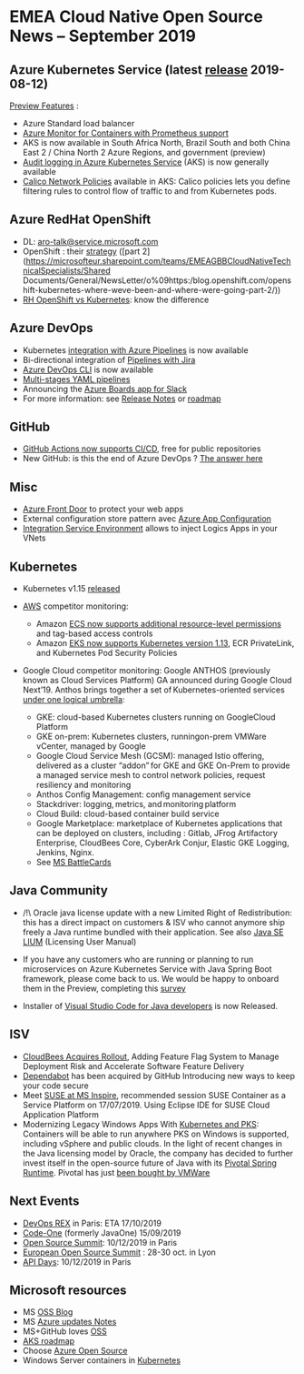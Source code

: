 # EMEA Cloud Native Open Source News – September 2019

## Azure Kubernetes Service (latest [release](https://github.com/Azure/AKS/releases) 2019-08-12)

[Preview Features](https://github.com/Azure/AKS/blob/master/previews.md) :

- Azure Standard load balancer  
- [Azure Monitor for Containers with Prometheus support](https://azure.microsoft.com/en-us/updates/azure-monitor-for-containers-prometheus-support-for-aks-engines/)
- AKS is now available in South Africa North, Brazil South and both China East 2 / China North 2 Azure Regions, and government (preview)
- [Audit logging in Azure Kubernetes Service](https://azure.microsoft.com/en-us/updates/audit-logging-in-azure-kubernetes-service-aks-is-now-available/) (AKS) is now generally available
- [Calico Network Policies](https://azure.microsoft.com/en-us/blog/integrating-azure-cni-and-calico-a-technical-deep-dive/) available in AKS: Calico policies lets you define filtering rules to control flow of traffic to and from Kubernetes pods.

## Azure RedHat OpenShift  

- DL: aro-talk@service.microsoft.com
- OpenShift : their [strategy](https://blog.openshift.com/openshift-kubernetes-where-weve-been-and-where-were-going-part-1/) ([part 2](https://microsofteur.sharepoint.com/teams/EMEAGBBCloudNativeTechnicalSpecialists/Shared Documents/General/NewsLetter/o%09https:/blog.openshift.com/openshift-kubernetes-where-weve-been-and-where-were-going-part-2/))
- [RH OpenShift vs Kubernetes](https://cloudowski.com/articles/10-differences-between-openshift-and-kubernetes/): know the difference

## Azure DevOps

- Kubernetes [integration with Azure Pipelines](https://docs.microsoft.com/en-us/azure/devops/release-notes/2019/build-may#kubernetes-integration-for-azure-pipelines) is now available
- Bi-directional integration of [Pipelines with Jira](https://docs.microsoft.com/en-us/azure/devops/release-notes/2019/sprint-154-update#azure-pipelines-app-for-jira)
- [Azure DevOps CLI](https://docs.microsoft.com/en-us/azure/devops/release-notes/2019/sprint-154-update#azure-devops-cli-general-availability) is now available
- [Multi-stages YAML pipelines](https://devblogs.microsoft.com/devops/whats-new-with-azure-pipelines/)
- Announcing the [Azure Boards app for Slack](https://devblogs.microsoft.com/devops/announcing-the-azure-boards-app-for-slack/)
- For more information: see [Release Notes](https://docs.microsoft.com/en-us/azure/devops/release-notes) or [roadmap](https://docs.microsoft.com/en-us/azure/devops/release-notes/features-timeline)

## GitHub

- [GitHub Actions now supports CI/CD](https://github.blog/2019-08-08-github-actions-now-supports-ci-cd/), free for public repositories
- New GitHub: is this the end of Azure DevOps ? [The answer here](https://www.linkedin.com/pulse/new-github-actions-v2-cicd-feature-thats-awesome-morand/)

## Misc

- [Azure Front Door](https://azure.microsoft.com/en-us/services/frontdoor/) to protect your web apps
- External configuration store pattern avec [Azure App Configuration](https://azure.microsoft.com/en-us/blog/simplify-the-management-of-application-configurations-with-azure-app-configuration/)
- [Integration Service Environment](https://azure.microsoft.com/en-us/updates/integration-service-environments-ise-are-now-generally-available/) allows to inject Logics Apps in your VNets

## Kubernetes

- Kubernetes v1.15 [released](https://github.com/kubernetes/kubernetes/blob/master/CHANGELOG-1.15.md#kubernetes-v115-release-notes)
- [AWS](https://aws.amazon.com/about-aws/whats-new/2019/06/?nc1=h_ls) competitor monitoring:  
  - Amazon [ECS now supports additional resource-level permissions](https://aws.amazon.com/fr/about-aws/whats-new/2019/06/amazon-ecs-now-supports-resource-level-permissions-and-tag-based-access-controls/) and tag-based access controls
  - Amazon [EKS now supports Kubernetes version 1.13](https://aws.amazon.com/fr/about-aws/whats-new/2019/06/amazon-eks-now-supports-kubernetes113-ecr-privatelink-kubernetes-pod-security/), ECR PrivateLink, and Kubernetes Pod Security Policies

- Google Cloud competitor monitoring: Google ANTHOS (previously known as Cloud Services Platform) GA announced during Google Cloud Next’19. Anthos brings together a set of Kubernetes-oriented services [under one logical umbrella](https://cloud.google.com/blog/topics/hybrid-cloud/new-platform-for-managing-applications-in-todays-multi-cloud-world):  
  - GKE: cloud-based Kubernetes clusters running on GoogleCloud Platform  
  - GKE on-prem: Kubernetes clusters, runningon-prem VMWare vCenter, managed by Google  
  - Google Cloud Service Mesh (GCSM): managed Istio offering, delivered as a cluster “addon” for GKE and GKE On-Prem to provide a managed service mesh to control network policies, request resiliency and monitoring
  - Anthos Config Management: config management service  
  - Stackdriver: logging, metrics, and monitoring platform  
  - Cloud Build: cloud-based container build service  
  - Google Marketplace: marketplace of Kubernetes applications that can be deployed on clusters, including : Gitlab, JFrog Artifactory Enterprise, CloudBees Core, CyberArk Conjur, Elastic GKE Logging, Jenkins, Nginx.
  - See [MS BattleCards](https://microsoft.sharepoint.com/teams/GearUp/SitePages/competitorEventrecaps.aspx#Anthos)

## Java Community

- /!\ Oracle java license update with a new Limited Right of Redistribution: this has a direct impact on customers & ISV who cannot anymore ship freely a Java runtime bundled with their application. See also [Java SE LIUM](https://www.oracle.com/downloads/licenses/terms-thirdpartyreadme-java-license.html) (Licensing User Manual)

- If you have any customers who are running or planning to run microservices on Azure Kubernetes Service with Java Spring Boot framework, please come back to us. We would be happy to onboard them in the Preview, completing this [survey](https://microsoft.qualtrics.com/jfe/form/SV_8067P0FXEzPsbpr)

- Installer of [Visual Studio Code for Java developers](https://aka.ms/vscode-java-installer-win) is now Released.

## ISV

- [CloudBees Acquires Rollout](https://www.cloudbees.com/press/cloudbees-acquires-rollout-adding-feature-flag-system), Adding Feature Flag System to Manage Deployment Risk and Accelerate Software Feature Delivery
- [Dependabot](https://dependabot.com/blog/hello-github/) has been acquired by GitHub Introducing new ways to keep your code secure
- Meet [SUSE at MS Inspire](https://www.suse.com/c/suses-guide-to-navigating-microsoft-inspire-2019/), recommended session SUSE Container as a Service Platform on 17/07/2019. Using Eclipse IDE for SUSE Cloud Application Platform
- Modernizing Legacy Windows Apps With [Kubernetes and PKS](https://content.pivotal.io/blog/modernizing-legacy-windows-apps-with-kubernetes-and-pks): Containers will be able to run anywhere PKS on Windows is supported, including vSphere and public clouds. In the light of recent changes in the Java licensing model by Oracle, the company has decided to further invest itself in the open-source future of Java with its [Pivotal Spring Runtime](https://pivotal.io/pivotal-spring-runtime). Pivotal has just [been bought by VMWare](https://www.bloomberg.com/news/articles/2019-08-22/vmware-agrees-to-buy-carbon-black-for-about-2-billion)

## Next Events

- [DevOps REX](https://www.devopsrex.fr/) in Paris: ETA 17/10/2019
- [Code-One](https://www.oracle.com/code-one/) (formerly JavaOne) 15/09/2019
- [Open Source Summit](https://www.opensourcesummit.paris/): 10/12/2019 in Paris  
- [European Open Source Summit](https://events.linuxfoundation.org/events/open-source-summit-europe-2019/) : 28-30 oct. in Lyon
- [API Days](https://www.apidays.co/paris): 10/12/2019 in Paris

## Microsoft resources

- MS [OSS Blog](https://cloudblogs.microsoft.com/opensource/)
- MS [Azure updates Notes](https://azurenotes.tech/)  
- MS+GitHub loves [OSS](https://azure.microsoft.com/en-us/overview/open-source/)
- [AKS roadmap](http://aka.ms/aks/roadmap)
- Choose [Azure Open Source](https://azure.microsoft.com/en-gb/overview/choose-azure-opensource/)
- Windows Server containers in [Kubernetes](https://aka.ms/k8sWindows)
